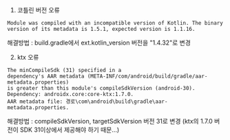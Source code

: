 1. 코틀린 버전 오류

```
Module was compiled with an incompatible version of Kotlin. The binary version of its metadata is 1.5.1, expected version is 1.1.16.
```

해결방법 : build.gradle에서 ext.kotlin_version 버전을 "1.4.32"로 변경

2. ktx 오류

```
The minCompileSdk (31) specified in a
dependency's AAR metadata (META-INF/com/android/build/gradle/aar-metadata.properties)
is greater than this module's compileSdkVersion (android-30).
Dependency: androidx.core:core-ktx:1.7.0.
AAR metadata file: 경로\com\android\build\gradle\aar-metadata.properties.
```

해결방법 : compileSdkVersion, targetSdkVersion 버전 31로 변경 (ktx의 1.7.0 버전이 SDK 31이상에서 제공해야 하기 때문...)
